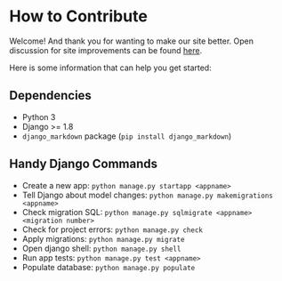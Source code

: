 How to Contribute
=================

Welcome! And thank you for wanting to make our site better. Open discussion
for site improvements can be found
[here](CSSS/csss-site/blob/master/CSSS/csss-site/issues/18).

Here is some information that can help you get started:

Dependencies
------------
- Python 3
- Django >= 1.8
- `django_markdown` package (`pip install django_markdown`)

Handy Django Commands
---------------------
* Create a new app: `python manage.py startapp <appname>`
* Tell Django about model changes: `python manage.py makemigrations <appname>`
* Check migration SQL: `python manage.py sqlmigrate <appname> <migration number>`
* Check for project errors: `python manage.py check`
* Apply migrations: `python manage.py migrate`
* Open django shell: `python manage.py shell`
* Run app tests: `python manage.py test <appname>`
* Populate database: `python manage.py populate`

